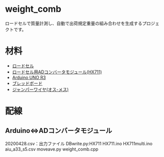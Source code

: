 # weight_comb
ロードセルで質量計測し、自動で出荷規定重量の組み合わせを生成するプロジェクトです。

# 材料
* [ロードセル](http://akizukidenshi.com/catalog/g/gP-13041/)
* [ロードセル用ADコンバータモジュール(HX711)](http://akizukidenshi.com/catalog/g/gK-12370/)
* [Arduino UNO R3](https://www.amazon.co.jp/ELEGOO-ATmega328P-ATMEGA16U2-USB%E3%82%B1%E3%83%BC%E3%83%96%E3%83%AB-Arduino%E7%94%A8/dp/B06Y5TBNQX/ref=sxts_sxwds-bia-wc-p13n1_0?__mk_ja_JP=%E3%82%AB%E3%82%BF%E3%82%AB%E3%83%8A&crid=2UQDYB2JEMOOQ&cv_ct_cx=arduino&dchild=1&keywords=arduino&pd_rd_i=B06Y5TBNQX&pd_rd_r=1203962f-0579-4f1b-96ed-f9f2fad43b6b&pd_rd_w=JUkTG&pd_rd_wg=vh3yg&pf_rd_p=a83e8958-dd0c-43dc-9a4f-eb4f335dec93&pf_rd_r=1RQP8M3DBH9GXQADQ6V4&psc=1&qid=1589163117&sprefix=ardu%2Caps%2C968&sr=1-1-4a4d9315-f5eb-4c06-9950-60e8d500f1b5)
* [ブレッドボード](http://akizukidenshi.com/catalog/g/gP-05294/)
* [ジャンパーワイヤ(オス-メス)](http://akizukidenshi.com/catalog/g/gC-08933/)

# 配線
## Arduino⇔ADコンバータモジュール

20200428.csv：出力ファイル
DBwrite.py:HX711
HX711.ino
HX711multi.ino
aiu_a33_s5.csv
moveave.py
weight_comb.cpp

